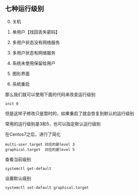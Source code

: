 ## 七种运行级别

0. 关机

1. 单用户【找回丢失密码】

2. 多用户状态没有网络服务

3. 多用户状态有网络服务

4. 系统未使用保留给用户

5. 图形界面

6. 系统重启

那么我们就可以使用下面的代码来改变运行级别

```
init 0
```

但是这样子修改只是暂时的，如果重启了就会恢复到默认的运行级别





常用的运行级别是3和5，也可以指定默认运行级别

在Centos7之后，进行了简化

```
multi-user.target 对应的是level 3
graphical.target  对应的是level 5
```

查看当前级别

```
systemctl get-default
```

设置默认级别

```
systemctl set-default graphical.target
```



